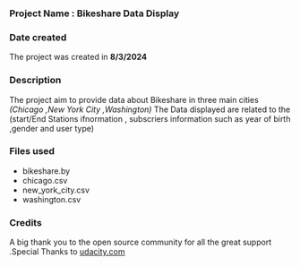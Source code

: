 ### Project Name : Bikeshare Data Display

### Date created
The project was created in **8/3/2024**


### Description
The project aim to provide data about Bikeshare in three main cities _(Chicago ,New York City ,Washington)_
The Data displayed are related to the (start/End Stations ifnormation , subscriers information such as year of birth ,gender and user type)

### Files used

* bikeshare.by
* chicago.csv
* new_york_city.csv
* washington.csv

### Credits
A big thank you to the open source community for all the great support .Special Thanks to [udacity.com](https://www.udacity.com/)